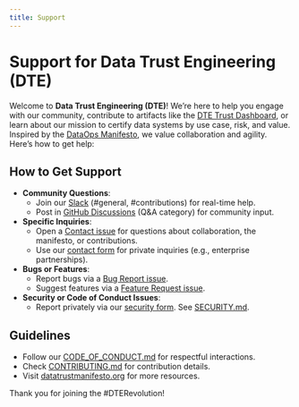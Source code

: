 ```yaml
---
title: Support
---
```


# Support for Data Trust Engineering (DTE)

Welcome to **Data Trust Engineering (DTE)**! We’re here to help you engage with our community, contribute to artifacts like the [DTE Trust Dashboard](/tools/data-trust-dashboard/DTE_Trust_Dashboard.html), or learn about our mission to certify data systems by use case, risk, and value. Inspired by the [DataOps Manifesto](https://dataopsmanifesto.org), we value collaboration and agility. Here’s how to get help:

## How to Get Support
- **Community Questions**:
  - Join our [Slack](https://join.slack.com/t/datatrustengineering/shared_invite/zt-3br05le6v-pxGSBeJGLpVgOsNM9ejGuw) (#general, #contributions) for real-time help.
  - Post in [GitHub Discussions](https://github.com/askbrianfx/DataTrustEngineering/discussions) (Q&A category) for community input.
- **Specific Inquiries**:
  - Open a [Contact issue](https://github.com/askbrianfx/DataTrustEngineering/issues/new?template=contact.yml) for questions about collaboration, the manifesto, or contributions.
  - Use our [contact form](https://forms.gle/uq8w9bAS5GC85o5A6) for private inquiries (e.g., enterprise partnerships).
- **Bugs or Features**:
  - Report bugs via a [Bug Report issue](https://github.com/askbrianfx/DataTrustEngineering/issues/new?template=bug_report.md).
  - Suggest features via a [Feature Request issue](https://github.com/askbrianfx/DataTrustEngineering/issues/new?template=feature_request.md).
- **Security or Code of Conduct Issues**:
  - Report privately via our [security form](https://forms.gle/BkMJNgfbMuavkUKc8). See [SECURITY.md](/SECURITY.md).

## Guidelines
- Follow our [CODE_OF_CONDUCT.md](/community/CODE_OF_CONDUCT.md) for respectful interactions.
- Check [CONTRIBUTING.md](/community/CONTRIBUTING.md) for contribution details.
- Visit [datatrustmanifesto.org](https://datatrustmanifesto.org) for more resources.

Thank you for joining the #DTERevolution!